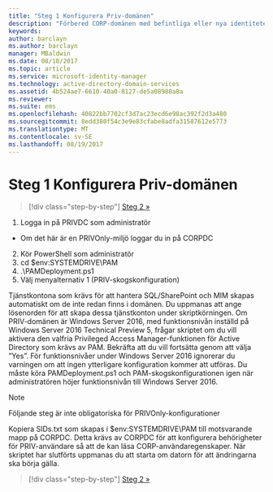 ```yaml
---
title: "Steg 1 Konfigurera Priv-domänen"
description: "Förbered CORP-domänen med befintliga eller nya identiteter som ska hanteras av Privileged Identity Manager med hjälp av skript"
keywords: 
author: barclayn
ms.author: barclayn
manager: MBaldwin
ms.date: 08/18/2017
ms.topic: article
ms.service: microsoft-identity-manager
ms.technology: active-directory-domain-services
ms.assetid: 4b524ae7-6610-40a0-8127-de5a08988a8a
ms.reviewer: 
ms.suite: ems
ms.openlocfilehash: 40822bb7702cf3d7ac23ecd6e98ac392f2d3a480
ms.sourcegitcommit: 8edd380f54c3e9e83cfabe8adfa31587612e5773
ms.translationtype: MT
ms.contentlocale: sv-SE
ms.lasthandoff: 08/19/2017
---
```

# <a name="step-1-configuring-the-priv-domain"></a>Steg 1 Konfigurera Priv-domänen

>[!div class="step-by-step"]
[Steg 2 »](sp1-step2-configuring-corp-domain.md)

1. Logga in på PRIVDC som administratör
  * Om det här är en PRIVOnly-miljö loggar du in på CORPDC
2. Kör PowerShell som administratör
3. cd $env:SYSTEMDRIVE\PAM
4. .\PAMDeployment.ps1
5. Välj menyalternativ 1 (PRIV-skogskonfiguration)


Tjänstkontona som krävs för att hantera SQL/SharePoint och MIM skapas automatiskt om de inte redan finns i domänen. Du uppmanas att ange lösenorden för att skapa dessa tjänstkonton under skriptkörningen.
Om PRIV-domänen är Windows Server 2016, med funktionsnivån inställd på Windows Server 2016 Technical Preview 5, frågar skriptet om du vill aktivera den valfria Privileged Access Manager-funktionen för Active Directory som krävs av PAM. Bekräfta att du vill fortsätta genom att välja ”Yes”.
För funktionsnivåer under Windows Server 2016 ignorerar du varningen om att ingen ytterligare konfiguration kommer att utföras. Du måste köra PAMDeployment.ps1 och PAM-skogskonfigurationen igen när administratören höjer funktionsnivån till Windows Server 2016.

>[!NOTE]
>Följande steg är inte obligatoriska för PRIVOnly-konfigurationer

Kopiera SIDs.txt som skapas i $env:SYSTEMDRIVE\PAM till motsvarande mapp på CORPDC. Detta krävs av CORPDC för att konfigurera behörigheter för PRIV-användare så att de kan läsa CORP-användaregenskaper.
När skriptet har slutförts uppmanas du att starta om datorn för att ändringarna ska börja gälla.

>[!div class="step-by-step"]
[Steg 2 »](sp1-step2-configuring-corp-domain.md)
